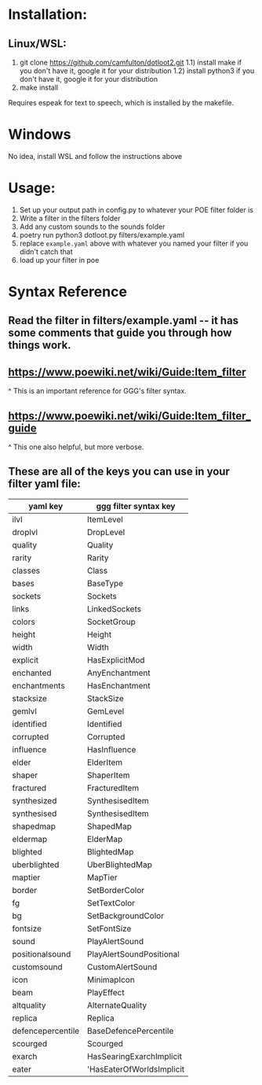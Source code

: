 # Installation:

## Linux/WSL:
1) git clone https://github.com/camfulton/dotloot2.git
1.1) install make if you don't have it, google it for your distribution
1.2) install python3 if you don't have it, google it for your distribution
2) make install

Requires espeak for text to speech, which is installed by the makefile.

# Windows

No idea, install WSL and follow the instructions above

# Usage:

1) Set up your output path in config.py to whatever your POE filter folder is
2) Write a filter in the filters folder
3) Add any custom sounds to the sounds folder
4) poetry run python3 dotloot.py filters/example.yaml
5) replace `example.yaml` above with whatever you named your filter if you didn't catch that
6) load up your filter in poe

# Syntax Reference
## Read the filter in filters/example.yaml -- it has some comments that guide you through how things work.

## https://www.poewiki.net/wiki/Guide:Item_filter
^ This is an important reference for GGG's filter syntax.

## https://www.poewiki.net/wiki/Guide:Item_filter_guide
^ This one also helpful, but more verbose.

## These are all of the keys you can use in your filter yaml file:
| yaml key | ggg filter syntax key |
| -------- | --------------------- |
| ilvl | ItemLevel |
| droplvl | DropLevel |
| quality | Quality |
| rarity | Rarity |
| classes | Class |
| bases | BaseType |
| sockets | Sockets |
| links | LinkedSockets |
| colors | SocketGroup |
| height | Height |
| width | Width |
| explicit | HasExplicitMod |
| enchanted | AnyEnchantment |
| enchantments | HasEnchantment |
| stacksize | StackSize |
| gemlvl | GemLevel |
| identified | Identified |
| corrupted | Corrupted |
| influence | HasInfluence |
| elder | ElderItem |
| shaper | ShaperItem |
| fractured | FracturedItem |
| synthesized | SynthesisedItem |
| synthesised | SynthesisedItem |
| shapedmap | ShapedMap |
| eldermap | ElderMap |
| blighted | BlightedMap |
| uberblighted | UberBlightedMap |
| maptier | MapTier |
| border | SetBorderColor |
| fg | SetTextColor |
| bg | SetBackgroundColor |
| fontsize | SetFontSize |
| sound | PlayAlertSound |
| positionalsound | PlayAlertSoundPositional |
| customsound | CustomAlertSound |
| icon | MinimapIcon |
| beam | PlayEffect |
| altquality | AlternateQuality |
| replica | Replica |
| defencepercentile | BaseDefencePercentile |
| scourged | Scourged |
| exarch | HasSearingExarchImplicit |
| eater | 'HasEaterOfWorldsImplicit |
